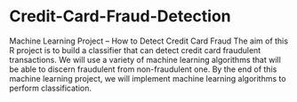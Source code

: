 # Credit-Card-Fraud-Detection

Machine Learning Project – How to Detect Credit Card Fraud
The aim of this R project is to build a classifier that can detect credit card fraudulent transactions.
We will use a variety of machine learning algorithms that will be able to discern fraudulent from non-fraudulent one.
By the end of this machine learning project, 
we will implement machine learning algorithms to perform classification. 
